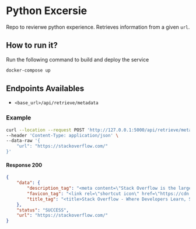 # Python Excersie

Repo to revierwe python experience. Retrieves information from a given `url`.


## How to run it?

Run the following command to build and deploy the service

```sh
docker-compose up
```

## Endpoints Availables

- `<base_url>/api/retrieve/metadata`


### Example

```bash
curl --location --request POST 'http://127.0.0.1:5000/api/retrieve/metadata' \
--header 'Content-Type: application/json' \
--data-raw '{
    "url": "https://stackoverflow.com/"
}'
```


#### Response 200

```json
{
    "data": {
        "description_tag": "<meta content=\"Stack Overflow is the largest, most trusted online community for developers to learn, share​ ​their programming ​knowledge, and build their careers.\" name=\"description\"/>",
        "favicon_tag": "<link rel=\"shortcut icon\" href=\"https://cdn.sstatic.net/Sites/stackoverflow/Img/favicon.ico?v=ec617d715196\"/>&#13;\n        ",
        "title_tag": "<title>Stack Overflow - Where Developers Learn, Share, &amp; Build Careers</title>"
    },
    "status": "SUCCESS",
    "url": "https://stackoverflow.com/"
}
```